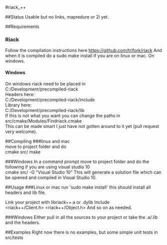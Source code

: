 #riack_++

##Status
Usable but no links, mapredure or 2i yet.

##Requirements
### Riack
Follow the compilation instructions here https://github.com/trifork/riack
And when it is compiled do a sudo make install if you are on linux or mac.
On windows.

#### Windows
On windows riack need to be placed in  
C:/Development/precompiled-riack  
Headers here:  
C:/Development/precompiled-riack/include  
Library here:  
C:/Development/precompiled-riack/lib  
If this is not what you want you can change the paths in src/cmake/Modules/Findriack.cmake  
This can be made smart I just have not gotten around to it yet (pull request very welcome).

##Compiling
###linux and mac  
move to project folder and do  
cmake src/
make

###Windows
In a command prompt move to project folder and do the following if you are using visual studio 10  
cmake src/ -G "Visual Studio 10"
This will generate a solution file which can be opened and compiled in Visual Studio 10.

##Usage
###Linux or mac
run 'sudo make install'
this should install all headers and lib file.  

Link your project with libriack++.a or .dylib
Include  
<riack++/Client.h>
<riack++/Object.h>
And so on as needed.

###Windows
Either pull in all the sources to your project or take the .a/.lib and the headers.

##Examples
Right now there is no examples, but some simple unit tests in src/tests



